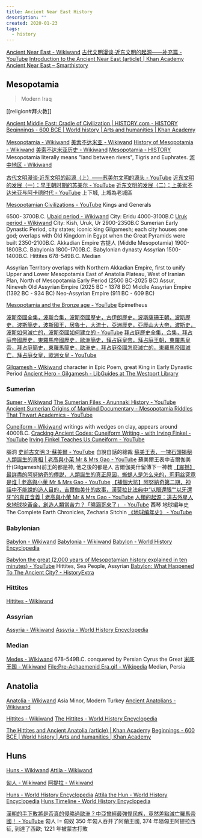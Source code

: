 ```yaml
---
title: Ancient Near East History
description: ""
created: 2020-01-23
tags:
  - history
---
```


[Ancient Near East - Wikiwand](https://www.wikiwand.com/en/Ancient_Near_East)
[古代文明漫谈·近东文明的起源——补充篇 - YouTube](https://www.youtube.com/watch?v=wMtL-Hb3Apo)
[Introduction to the Ancient Near East (article) | Khan Academy](https://www.khanacademy.org/humanities/ap-art-history/ancient-mediterranean-ap/ancient-near-east-a/a/introduction-to-the-ancient-near-east)
[Ancient Near East – Smarthistory](https://smarthistory.org/ancient-mediterranean/ancient-near-east/)

## Mesopotamia

> Modern Iraq

[[religion#拜火教]]

[Ancient Middle East: Cradle of Civilization | HISTORY.com - HISTORY](https://www.history.com/topics/ancient-middle-east)
[Beginnings - 600 BCE | World history | Arts and humanities | Khan Academy](https://www.khanacademy.org/humanities/world-history/world-history-beginnings#ancient-mesopotamia)

[Mesopotamia - Wikiwand](https://www.wikiwand.com/en/Mesopotamia)
[美索不达米亚 - Wikiwand](https://www.wikiwand.com/zh/%E7%BE%8E%E7%B4%A2%E4%B8%8D%E8%BE%BE%E7%B1%B3%E4%BA%9A)
[History of Mesopotamia - Wikiwand](https://www.wikiwand.com/en/History_of_Mesopotamia)
[美索不达米亚历史 - Wikiwand](https://www.wikiwand.com/zh/%E7%BE%8E%E7%B4%A2%E4%B8%8D%E8%BE%BE%E7%B1%B3%E4%BA%9A%E5%8E%86%E5%8F%B2)
[Mesopotamia - HISTORY](https://www.history.com/topics/ancient-middle-east/mesopotamia)
Mesopotamia literally means "land between rivers", Tigris and Euphrates.
[河中地区 - Wikiwand](https://www.wikiwand.com/zh/%E6%B2%B3%E4%B8%AD%E5%9C%B0%E5%8C%BA)

[古代文明漫谈·近东文明的起源（上）——苏美尔文明的源头 - YouTube](https://www.youtube.com/watch?v=IEclqsX7IuQ)
[近东文明的发展（一）：早王朝时期的苏美尔 - YouTube](https://www.youtube.com/watch?v=UaWrzlobdU0)
[近东文明的发展（二）：上美索不达米亚与阿卡德时代 - YouTube](https://www.youtube.com/watch?v=8xddmeNQ4k0) 上下城, 上城為老城區

[Mesopotamian Civilizations - YouTube](https://www.youtube.com/playlist?list=PLaBYW76inbX4vEmC1vfsJDzQhs8M_ufQn) Kings and Generals

6500- 3700B.C. [Ubaid period - Wikiwand](https://www.wikiwand.com/en/Ubaid_period) City: Eridu
4000-3100B.C [Uruk period - Wikiwand](https://www.wikiwand.com/en/Uruk_period) City: Kish, Uruk, Ur
2900-2350B.C Sumerian Early Dynastic Period, city states; iconic king Gilgamesh; each city houses one god; overlaps with Old Kingdom in Egypt when the Great Pyramids were built
2350-2100B.C. Akkadian Empire
古提人 (Middle Mesopotamia)
1900-1800B.C. Babylonia
1800-1700B.C. Babylonian dynasty
Assyrian
1500-1400B.C. Hittites
678-549B.C. Median

Assyrian Territory overlaps with Northern Akkadian Empire, first to unify Upper and Lower Mesopotamia
East of Anatolia Plateau, West of Iranian Plan, North of Mesopotamia
Early Period (2500 BC-2025 BC) Assur, Nineveh
Old Assyrian Empire (2025 BC - 1378 BC)
Middle Assyrian Empire (1392 BC - 934 BC) Neo-Assyrian Empire (911 BC - 609 BC)

[Mesopotamia and the Bronze age - YouTube](https://www.youtube.com/playlist?list=PLObJ0KGDh5_PPOUAqytPgmdEd0-IH-DeE) Epimetheus

[波斯帝國全集，波斯合集，波斯帝國歷史，古伊朗歷史，波斯薩珊王朝，波斯歷史，波斯簡史，波斯國王，居魯士，大流士，亞洲歷史，亞歷山大大帝，波斯史，波斯如何滅亡的，波斯帝國如何建立的 - YouTube](https://www.youtube.com/watch?v=jNYXIxbzbxY)
[拜占庭歷史全集，合集，拜占庭帝國歷史，東羅馬帝國歷史，歐洲簡史，拜占庭皇帝，拜占庭王朝，東羅馬皇帝，拜占庭簡史，東羅馬簡史，歐洲史，拜占庭帝國怎麽滅亡的，東羅馬帝國滅亡，拜占庭女皇，歐洲女皇 - YouTube](https://www.youtube.com/watch?v=0nfxfWpqK0o)

[Gilgamesh - Wikiwand](https://www.wikiwand.com/en/Gilgamesh) character in Epic Poem, great King in Early Dynastic Period
[Ancient Hero - Gilgamesh - LibGuides at The Westport Library](https://westportlibrary.libguides.com/gilgameshmyth)

### Sumerian

[Sumer - Wikiwand](https://www.wikiwand.com/en/Sumer)
[The Sumerian Files - Anunnaki History - YouTube](https://www.youtube.com/playlist?list=PLfSYKeRdvVE4iCoF6QGRLWNfRmbiwEsYD)
[Ancient Sumerian Origins of Mankind Documentary - Mesopotamia Riddles That Thwart Academics - YouTube](https://www.youtube.com/watch?v=TA0c-lCr0fo)

[Cuneiform - Wikiwand](https://www.wikiwand.com/en/Cuneiform) writings with wedges on clay, appears around 4000B.C.
[Cracking Ancient Codes: Cuneiform Writing - with Irving Finkel - YouTube](https://www.youtube.com/watch?v=PfYYraMgiBA)
[Irving Finkel Teaches Us Cuneiform - YouTube](https://www.youtube.com/watch?v=zOwP0KUlnZg)

腦洞
[史前古文明 3-蘇美爾 - YouTube](https://www.youtube.com/playlist?list=PLD3Ywi8n56O4GTbjyYH0ACN6wt0nCbDYs) 自說自話的總裁
[蘇美王表，一塊石頭揭秘人類誕生的真相 | 老高與小茉 Mr & Mrs Gao - YouTube](https://www.youtube.com/watch?v=Mw-bAl2Tlm0)
蘇美爾王表中吉爾伽美什(Gilgamesh)前王的都是神, 他之後的都是人
吉爾伽美什留傳下一神教
[【震撼】最詳盡的阿努納奇的傳説，人類誕生的真正原因，蜥蜴人是怎么来的，莉莉丝究竟是谁 | 老高與小茉 Mr & Mrs Gao - YouTube](https://www.youtube.com/watch?v=XRHM-KHxqTw)
[【補個大坑】阿努納奇第二期，神話中不能說的造人目的，吉爾伽美什的故事，漢莫拉比法典中“以眼還眼”“以牙還牙”的真正含義 | 老高與小茉 Mr & Mrs Gao - YouTube](https://www.youtube.com/watch?v=P2RnqrECp1I)
[人類的起源：遠古外星人來地球挖黃金，創造人類當苦力？「曉涵哥來了」 - YouTube](https://www.youtube.com/watch?v=eboa1gEXF1c) 西琴 地球編年史 The Complete Earth Chronicles, Zecharia Sitchin
[《地球编年史》 - YouTube](https://www.youtube.com/playlist?list=PLjYA0Q1-mFZSNInbPPaw4M2EeufI75egq)

### Babylonian

[Babylon - Wikiwand](https://www.wikiwand.com/en/Babylon)
[Babylonia - Wikiwand](https://www.wikiwand.com/en/Babylonia)
[Babylon - World History Encyclopedia](https://www.worldhistory.org/babylon/)

[Babylon the great (2,000 years of Mesopotamian history explained in ten minutes) - YouTube](https://www.youtube.com/watch?v=xLk1NP_nwwE) Hittites, Sea People, Assyrian
[Babylon: What Happened To The Ancient City? - HistoryExtra](https://www.historyextra.com/period/ancient-history/babylon-babylonia-tower-babel-hanging-gardens-hammurabi/)

### Hittites

[Hittites - Wikiwand](https://www.wikiwand.com/en/Hittites)

### Assyrian

[Assyria - Wikiwand](https://www.wikiwand.com/en/Assyria)
[Assyria - World History Encyclopedia](https://www.worldhistory.org/assyria/)

### Median

[Medes - Wikiwand](https://www.wikiwand.com/en/Medes) 678-549B.C. conquered by Persian Cyrus the Great
[米底王国 - Wikiwand](https://www.wikiwand.com/zh/%E7%B1%B3%E5%BA%95%E7%8E%8B%E5%9B%BD)
[File:Pre-Achaemenid Era.gif - Wikipedia](https://en.wikipedia.org/wiki/File:Pre-Achaemenid_Era.gif) Median, Persia

## Anatolia

[Anatolia - Wikiwand](https://www.wikiwand.com/en/Anatolia) Asia Minor, Modern Turkey
[Ancient Anatolians - Wikiwand](https://www.wikiwand.com/en/Ancient_Anatolians)

[Hittites - Wikiwand](https://www.wikiwand.com/en/Hittites)
[The Hittites - World History Encyclopedia](https://www.worldhistory.org/hittite/)

[The Hittites and Ancient Anatolia (article) | Khan Academy](https://www.khanacademy.org/humanities/world-history/world-history-beginnings/ancient-egypt-hittites/a/the-hittites)
[Beginnings - 600 BCE | World history | Arts and humanities | Khan Academy](https://www.khanacademy.org/humanities/world-history/world-history-beginnings#ancient-egypt-hittites)

## Huns

[Huns - Wikiwand](http://www.wikiwand.com/en/Huns)
[Attila - Wikiwand](https://www.wikiwand.com/en/Attila)

[匈人 - Wikiwand](https://www.wikiwand.com/zh/%E5%8C%88%E4%BA%BA)
[阿提拉 - Wikiwand](https://www.wikiwand.com/zh/%E9%98%BF%E6%8F%90%E6%8B%89)

[Huns - World History Encyclopedia](https://www.worldhistory.org/Huns/)
[Attila the Hun - World History Encyclopedia](https://www.worldhistory.org/Attila_the_Hun/)
[Huns Timeline - World History Encyclopedia](https://www.worldhistory.org/timeline/Huns/)

[漢朝的手下敗將是否真的侵略過歐洲？中亞曾經最強悍民族，竟然差點滅亡羅馬帝國！ - YouTube](https://www.youtube.com/watch?v=vHJ8dyT60Xw) 匈人 != 匈奴
350 年匈人吞并了阿蘭王國, 374 年隨匈王阿提拉西征, 到達了西歐; 1221 年被蒙古打敗
